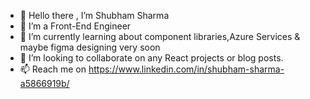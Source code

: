 - 👋 Hello there , I’m Shubham Sharma
- 👀 I’m a Front-End Engineer 
- 🌱 I’m currently learning about component libraries,Azure Services & maybe figma designing very soon 
- 💞️ I’m looking to collaborate on any React projects or blog posts.
- 📫 Reach me on https://www.linkedin.com/in/shubham-sharma-a5866919b/
<!---
shubhamsharma-in/shubhamsharma-in is a ✨ special ✨ repository because its `README.md` (this file) appears on your GitHub profile.
You can click the Preview link to take a look at your changes.
--->
